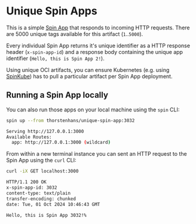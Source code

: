 # Unique Spin Apps

This is a simple [Spin App](https://github.com/fermyon/spin) that responds to incoming HTTP requests. There are 5000 unique tags available for this artifact (`1`..`5000`). 

Every individual Spin App returns it's unique identifier as a HTTP response header (`x-spin-app-id`) and a response body containing the unique app identifier (`Hello, this is Spin App 2!`). 

Using unique OCI artifacts, you can ensure Kubernetes (e.g. using [SpinKube](https://spinkube.dev)) has to pull a particular artifact per Spin App deployment.

## Running a Spin App locally

You can also run those apps on your local machine using the `spin` CLI:

```bash
spin up --from thorstenhans/unique-spin-app:3032

Serving http://127.0.0.1:3000
Available Routes:
  app: http://127.0.0.1:3000 (wildcard)
```

From within a new terminal instance you can sent an HTTP request to the Spin App using the `curl` CLI:

```bash
curl -iX GET localhost:3000

HTTP/1.1 200 OK
x-spin-app-id: 3032
content-type: text/plain
transfer-encoding: chunked
date: Tue, 01 Oct 2024 10:46:43 GMT

Hello, this is Spin App 3032!%
```